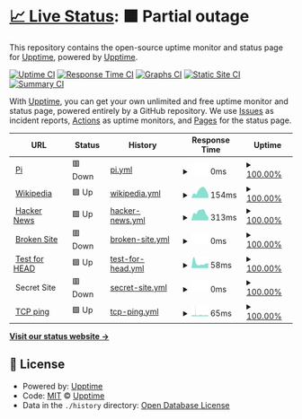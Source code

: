 # [📈 Live Status](https://upptime.github.io/upptime): <!--live status--> **🟧 Partial outage**

This repository contains the open-source uptime monitor and status page for [Upptime](https://upptime.js.org), powered by [Upptime](https://github.com/upptime/upptime).

[![Uptime CI](https://github.com/ioogithub/uptime/workflows/Uptime%20CI/badge.svg)](https://github.com/upptime/upptime/actions?query=workflow%3A%22Uptime+CI%22)
[![Response Time CI](https://github.com/ioogithub/uptime/workflows/Response%20Time%20CI/badge.svg)](https://github.com/upptime/upptime/actions?query=workflow%3A%22Response+Time+CI%22)
[![Graphs CI](https://github.com/ioogithub/uptime/workflows/Graphs%20CI/badge.svg)](https://github.com/upptime/upptime/actions?query=workflow%3A%22Graphs+CI%22)
[![Static Site CI](https://github.com/ioogithub/uptime/workflows/Static%20Site%20CI/badge.svg)](https://github.com/upptime/upptime/actions?query=workflow%3A%22Static+Site+CI%22)
[![Summary CI](https://github.com/ioogithub/uptime/workflows/Summary%20CI/badge.svg)](https://github.com/upptime/upptime/actions?query=workflow%3A%22Summary+CI%22)

With [Upptime](https://upptime.js.org), you can get your own unlimited and free uptime monitor and status page, powered entirely by a GitHub repository. We use [Issues](https://github.com/upptime/upptime/issues) as incident reports, [Actions](https://github.com/upptime/upptime/actions) as uptime monitors, and [Pages](https://upptime.github.io/upptime) for the status page.

<!--start: status pages-->
<!-- This summary is generated by Upptime (https://github.com/upptime/upptime) -->
<!-- Do not edit this manually, your changes will be overwritten -->
<!-- prettier-ignore -->
| URL | Status | History | Response Time | Uptime |
| --- | ------ | ------- | ------------- | ------ |
| <img alt="" src="https://favicons.githubusercontent.com/selfhome.nsupdate.info" height="13"> [Pi](https://selfhome.nsupdate.info) | 🟥 Down | [pi.yml](https://github.com/ioogithub/uptime/commits/HEAD/history/pi.yml) | <details><summary><img alt="Response time graph" src="./graphs/pi/response-time-week.png" height="20"> 0ms</summary><br><a href="https://ioogithub.github.io/uptime/history/pi"><img alt="Response time 833" src="https://img.shields.io/endpoint?url=https%3A%2F%2Fraw.githubusercontent.com%2Fioogithub%2Fuptime%2FHEAD%2Fapi%2Fpi%2Fresponse-time.json"></a><br><a href="https://ioogithub.github.io/uptime/history/pi"><img alt="24-hour response time 0" src="https://img.shields.io/endpoint?url=https%3A%2F%2Fraw.githubusercontent.com%2Fioogithub%2Fuptime%2FHEAD%2Fapi%2Fpi%2Fresponse-time-day.json"></a><br><a href="https://ioogithub.github.io/uptime/history/pi"><img alt="7-day response time 0" src="https://img.shields.io/endpoint?url=https%3A%2F%2Fraw.githubusercontent.com%2Fioogithub%2Fuptime%2FHEAD%2Fapi%2Fpi%2Fresponse-time-week.json"></a><br><a href="https://ioogithub.github.io/uptime/history/pi"><img alt="30-day response time 0" src="https://img.shields.io/endpoint?url=https%3A%2F%2Fraw.githubusercontent.com%2Fioogithub%2Fuptime%2FHEAD%2Fapi%2Fpi%2Fresponse-time-month.json"></a><br><a href="https://ioogithub.github.io/uptime/history/pi"><img alt="1-year response time 949" src="https://img.shields.io/endpoint?url=https%3A%2F%2Fraw.githubusercontent.com%2Fioogithub%2Fuptime%2FHEAD%2Fapi%2Fpi%2Fresponse-time-year.json"></a></details> | <details><summary><a href="https://ioogithub.github.io/uptime/history/pi">100.00%</a></summary><a href="https://ioogithub.github.io/uptime/history/pi"><img alt="All-time uptime 100.00%" src="https://img.shields.io/endpoint?url=https%3A%2F%2Fraw.githubusercontent.com%2Fioogithub%2Fuptime%2FHEAD%2Fapi%2Fpi%2Fuptime.json"></a><br><a href="https://ioogithub.github.io/uptime/history/pi"><img alt="24-hour uptime 100.00%" src="https://img.shields.io/endpoint?url=https%3A%2F%2Fraw.githubusercontent.com%2Fioogithub%2Fuptime%2FHEAD%2Fapi%2Fpi%2Fuptime-day.json"></a><br><a href="https://ioogithub.github.io/uptime/history/pi"><img alt="7-day uptime 100.00%" src="https://img.shields.io/endpoint?url=https%3A%2F%2Fraw.githubusercontent.com%2Fioogithub%2Fuptime%2FHEAD%2Fapi%2Fpi%2Fuptime-week.json"></a><br><a href="https://ioogithub.github.io/uptime/history/pi"><img alt="30-day uptime 100.00%" src="https://img.shields.io/endpoint?url=https%3A%2F%2Fraw.githubusercontent.com%2Fioogithub%2Fuptime%2FHEAD%2Fapi%2Fpi%2Fuptime-month.json"></a><br><a href="https://ioogithub.github.io/uptime/history/pi"><img alt="1-year uptime 100.00%" src="https://img.shields.io/endpoint?url=https%3A%2F%2Fraw.githubusercontent.com%2Fioogithub%2Fuptime%2FHEAD%2Fapi%2Fpi%2Fuptime-year.json"></a></details>
| <img alt="" src="https://favicons.githubusercontent.com/en.wikipedia.org" height="13"> [Wikipedia](https://en.wikipedia.org) | 🟩 Up | [wikipedia.yml](https://github.com/ioogithub/uptime/commits/HEAD/history/wikipedia.yml) | <details><summary><img alt="Response time graph" src="./graphs/wikipedia/response-time-week.png" height="20"> 154ms</summary><br><a href="https://ioogithub.github.io/uptime/history/wikipedia"><img alt="Response time 233" src="https://img.shields.io/endpoint?url=https%3A%2F%2Fraw.githubusercontent.com%2Fioogithub%2Fuptime%2FHEAD%2Fapi%2Fwikipedia%2Fresponse-time.json"></a><br><a href="https://ioogithub.github.io/uptime/history/wikipedia"><img alt="24-hour response time 72" src="https://img.shields.io/endpoint?url=https%3A%2F%2Fraw.githubusercontent.com%2Fioogithub%2Fuptime%2FHEAD%2Fapi%2Fwikipedia%2Fresponse-time-day.json"></a><br><a href="https://ioogithub.github.io/uptime/history/wikipedia"><img alt="7-day response time 154" src="https://img.shields.io/endpoint?url=https%3A%2F%2Fraw.githubusercontent.com%2Fioogithub%2Fuptime%2FHEAD%2Fapi%2Fwikipedia%2Fresponse-time-week.json"></a><br><a href="https://ioogithub.github.io/uptime/history/wikipedia"><img alt="30-day response time 205" src="https://img.shields.io/endpoint?url=https%3A%2F%2Fraw.githubusercontent.com%2Fioogithub%2Fuptime%2FHEAD%2Fapi%2Fwikipedia%2Fresponse-time-month.json"></a><br><a href="https://ioogithub.github.io/uptime/history/wikipedia"><img alt="1-year response time 229" src="https://img.shields.io/endpoint?url=https%3A%2F%2Fraw.githubusercontent.com%2Fioogithub%2Fuptime%2FHEAD%2Fapi%2Fwikipedia%2Fresponse-time-year.json"></a></details> | <details><summary><a href="https://ioogithub.github.io/uptime/history/wikipedia">100.00%</a></summary><a href="https://ioogithub.github.io/uptime/history/wikipedia"><img alt="All-time uptime 100.00%" src="https://img.shields.io/endpoint?url=https%3A%2F%2Fraw.githubusercontent.com%2Fioogithub%2Fuptime%2FHEAD%2Fapi%2Fwikipedia%2Fuptime.json"></a><br><a href="https://ioogithub.github.io/uptime/history/wikipedia"><img alt="24-hour uptime 100.00%" src="https://img.shields.io/endpoint?url=https%3A%2F%2Fraw.githubusercontent.com%2Fioogithub%2Fuptime%2FHEAD%2Fapi%2Fwikipedia%2Fuptime-day.json"></a><br><a href="https://ioogithub.github.io/uptime/history/wikipedia"><img alt="7-day uptime 100.00%" src="https://img.shields.io/endpoint?url=https%3A%2F%2Fraw.githubusercontent.com%2Fioogithub%2Fuptime%2FHEAD%2Fapi%2Fwikipedia%2Fuptime-week.json"></a><br><a href="https://ioogithub.github.io/uptime/history/wikipedia"><img alt="30-day uptime 100.00%" src="https://img.shields.io/endpoint?url=https%3A%2F%2Fraw.githubusercontent.com%2Fioogithub%2Fuptime%2FHEAD%2Fapi%2Fwikipedia%2Fuptime-month.json"></a><br><a href="https://ioogithub.github.io/uptime/history/wikipedia"><img alt="1-year uptime 100.00%" src="https://img.shields.io/endpoint?url=https%3A%2F%2Fraw.githubusercontent.com%2Fioogithub%2Fuptime%2FHEAD%2Fapi%2Fwikipedia%2Fuptime-year.json"></a></details>
| <img alt="" src="https://favicons.githubusercontent.com/news.ycombinator.com" height="13"> [Hacker News](https://news.ycombinator.com) | 🟩 Up | [hacker-news.yml](https://github.com/ioogithub/uptime/commits/HEAD/history/hacker-news.yml) | <details><summary><img alt="Response time graph" src="./graphs/hacker-news/response-time-week.png" height="20"> 313ms</summary><br><a href="https://ioogithub.github.io/uptime/history/hacker-news"><img alt="Response time 349" src="https://img.shields.io/endpoint?url=https%3A%2F%2Fraw.githubusercontent.com%2Fioogithub%2Fuptime%2FHEAD%2Fapi%2Fhacker-news%2Fresponse-time.json"></a><br><a href="https://ioogithub.github.io/uptime/history/hacker-news"><img alt="24-hour response time 120" src="https://img.shields.io/endpoint?url=https%3A%2F%2Fraw.githubusercontent.com%2Fioogithub%2Fuptime%2FHEAD%2Fapi%2Fhacker-news%2Fresponse-time-day.json"></a><br><a href="https://ioogithub.github.io/uptime/history/hacker-news"><img alt="7-day response time 313" src="https://img.shields.io/endpoint?url=https%3A%2F%2Fraw.githubusercontent.com%2Fioogithub%2Fuptime%2FHEAD%2Fapi%2Fhacker-news%2Fresponse-time-week.json"></a><br><a href="https://ioogithub.github.io/uptime/history/hacker-news"><img alt="30-day response time 301" src="https://img.shields.io/endpoint?url=https%3A%2F%2Fraw.githubusercontent.com%2Fioogithub%2Fuptime%2FHEAD%2Fapi%2Fhacker-news%2Fresponse-time-month.json"></a><br><a href="https://ioogithub.github.io/uptime/history/hacker-news"><img alt="1-year response time 331" src="https://img.shields.io/endpoint?url=https%3A%2F%2Fraw.githubusercontent.com%2Fioogithub%2Fuptime%2FHEAD%2Fapi%2Fhacker-news%2Fresponse-time-year.json"></a></details> | <details><summary><a href="https://ioogithub.github.io/uptime/history/hacker-news">100.00%</a></summary><a href="https://ioogithub.github.io/uptime/history/hacker-news"><img alt="All-time uptime 100.00%" src="https://img.shields.io/endpoint?url=https%3A%2F%2Fraw.githubusercontent.com%2Fioogithub%2Fuptime%2FHEAD%2Fapi%2Fhacker-news%2Fuptime.json"></a><br><a href="https://ioogithub.github.io/uptime/history/hacker-news"><img alt="24-hour uptime 100.00%" src="https://img.shields.io/endpoint?url=https%3A%2F%2Fraw.githubusercontent.com%2Fioogithub%2Fuptime%2FHEAD%2Fapi%2Fhacker-news%2Fuptime-day.json"></a><br><a href="https://ioogithub.github.io/uptime/history/hacker-news"><img alt="7-day uptime 100.00%" src="https://img.shields.io/endpoint?url=https%3A%2F%2Fraw.githubusercontent.com%2Fioogithub%2Fuptime%2FHEAD%2Fapi%2Fhacker-news%2Fuptime-week.json"></a><br><a href="https://ioogithub.github.io/uptime/history/hacker-news"><img alt="30-day uptime 100.00%" src="https://img.shields.io/endpoint?url=https%3A%2F%2Fraw.githubusercontent.com%2Fioogithub%2Fuptime%2FHEAD%2Fapi%2Fhacker-news%2Fuptime-month.json"></a><br><a href="https://ioogithub.github.io/uptime/history/hacker-news"><img alt="1-year uptime 100.00%" src="https://img.shields.io/endpoint?url=https%3A%2F%2Fraw.githubusercontent.com%2Fioogithub%2Fuptime%2FHEAD%2Fapi%2Fhacker-news%2Fuptime-year.json"></a></details>
| <img alt="" src="https://favicons.githubusercontent.com/thissitedoesnotexist.com" height="13"> [Broken Site](https://thissitedoesnotexist.com) | 🟥 Down | [broken-site.yml](https://github.com/ioogithub/uptime/commits/HEAD/history/broken-site.yml) | <details><summary><img alt="Response time graph" src="./graphs/broken-site/response-time-week.png" height="20"> 0ms</summary><br><a href="https://ioogithub.github.io/uptime/history/broken-site"><img alt="Response time 0" src="https://img.shields.io/endpoint?url=https%3A%2F%2Fraw.githubusercontent.com%2Fioogithub%2Fuptime%2FHEAD%2Fapi%2Fbroken-site%2Fresponse-time.json"></a><br><a href="https://ioogithub.github.io/uptime/history/broken-site"><img alt="24-hour response time 0" src="https://img.shields.io/endpoint?url=https%3A%2F%2Fraw.githubusercontent.com%2Fioogithub%2Fuptime%2FHEAD%2Fapi%2Fbroken-site%2Fresponse-time-day.json"></a><br><a href="https://ioogithub.github.io/uptime/history/broken-site"><img alt="7-day response time 0" src="https://img.shields.io/endpoint?url=https%3A%2F%2Fraw.githubusercontent.com%2Fioogithub%2Fuptime%2FHEAD%2Fapi%2Fbroken-site%2Fresponse-time-week.json"></a><br><a href="https://ioogithub.github.io/uptime/history/broken-site"><img alt="30-day response time 0" src="https://img.shields.io/endpoint?url=https%3A%2F%2Fraw.githubusercontent.com%2Fioogithub%2Fuptime%2FHEAD%2Fapi%2Fbroken-site%2Fresponse-time-month.json"></a><br><a href="https://ioogithub.github.io/uptime/history/broken-site"><img alt="1-year response time 0" src="https://img.shields.io/endpoint?url=https%3A%2F%2Fraw.githubusercontent.com%2Fioogithub%2Fuptime%2FHEAD%2Fapi%2Fbroken-site%2Fresponse-time-year.json"></a></details> | <details><summary><a href="https://ioogithub.github.io/uptime/history/broken-site">100.00%</a></summary><a href="https://ioogithub.github.io/uptime/history/broken-site"><img alt="All-time uptime 100.00%" src="https://img.shields.io/endpoint?url=https%3A%2F%2Fraw.githubusercontent.com%2Fioogithub%2Fuptime%2FHEAD%2Fapi%2Fbroken-site%2Fuptime.json"></a><br><a href="https://ioogithub.github.io/uptime/history/broken-site"><img alt="24-hour uptime 100.00%" src="https://img.shields.io/endpoint?url=https%3A%2F%2Fraw.githubusercontent.com%2Fioogithub%2Fuptime%2FHEAD%2Fapi%2Fbroken-site%2Fuptime-day.json"></a><br><a href="https://ioogithub.github.io/uptime/history/broken-site"><img alt="7-day uptime 100.00%" src="https://img.shields.io/endpoint?url=https%3A%2F%2Fraw.githubusercontent.com%2Fioogithub%2Fuptime%2FHEAD%2Fapi%2Fbroken-site%2Fuptime-week.json"></a><br><a href="https://ioogithub.github.io/uptime/history/broken-site"><img alt="30-day uptime 100.00%" src="https://img.shields.io/endpoint?url=https%3A%2F%2Fraw.githubusercontent.com%2Fioogithub%2Fuptime%2FHEAD%2Fapi%2Fbroken-site%2Fuptime-month.json"></a><br><a href="https://ioogithub.github.io/uptime/history/broken-site"><img alt="1-year uptime 100.00%" src="https://img.shields.io/endpoint?url=https%3A%2F%2Fraw.githubusercontent.com%2Fioogithub%2Fuptime%2FHEAD%2Fapi%2Fbroken-site%2Fuptime-year.json"></a></details>
| <img alt="" src="https://favicons.githubusercontent.com/www.google.com" height="13"> [Test for HEAD](https://www.google.com) | 🟩 Up | [test-for-head.yml](https://github.com/ioogithub/uptime/commits/HEAD/history/test-for-head.yml) | <details><summary><img alt="Response time graph" src="./graphs/test-for-head/response-time-week.png" height="20"> 58ms</summary><br><a href="https://ioogithub.github.io/uptime/history/test-for-head"><img alt="Response time 62" src="https://img.shields.io/endpoint?url=https%3A%2F%2Fraw.githubusercontent.com%2Fioogithub%2Fuptime%2FHEAD%2Fapi%2Ftest-for-head%2Fresponse-time.json"></a><br><a href="https://ioogithub.github.io/uptime/history/test-for-head"><img alt="24-hour response time 57" src="https://img.shields.io/endpoint?url=https%3A%2F%2Fraw.githubusercontent.com%2Fioogithub%2Fuptime%2FHEAD%2Fapi%2Ftest-for-head%2Fresponse-time-day.json"></a><br><a href="https://ioogithub.github.io/uptime/history/test-for-head"><img alt="7-day response time 58" src="https://img.shields.io/endpoint?url=https%3A%2F%2Fraw.githubusercontent.com%2Fioogithub%2Fuptime%2FHEAD%2Fapi%2Ftest-for-head%2Fresponse-time-week.json"></a><br><a href="https://ioogithub.github.io/uptime/history/test-for-head"><img alt="30-day response time 62" src="https://img.shields.io/endpoint?url=https%3A%2F%2Fraw.githubusercontent.com%2Fioogithub%2Fuptime%2FHEAD%2Fapi%2Ftest-for-head%2Fresponse-time-month.json"></a><br><a href="https://ioogithub.github.io/uptime/history/test-for-head"><img alt="1-year response time 59" src="https://img.shields.io/endpoint?url=https%3A%2F%2Fraw.githubusercontent.com%2Fioogithub%2Fuptime%2FHEAD%2Fapi%2Ftest-for-head%2Fresponse-time-year.json"></a></details> | <details><summary><a href="https://ioogithub.github.io/uptime/history/test-for-head">100.00%</a></summary><a href="https://ioogithub.github.io/uptime/history/test-for-head"><img alt="All-time uptime 100.00%" src="https://img.shields.io/endpoint?url=https%3A%2F%2Fraw.githubusercontent.com%2Fioogithub%2Fuptime%2FHEAD%2Fapi%2Ftest-for-head%2Fuptime.json"></a><br><a href="https://ioogithub.github.io/uptime/history/test-for-head"><img alt="24-hour uptime 100.00%" src="https://img.shields.io/endpoint?url=https%3A%2F%2Fraw.githubusercontent.com%2Fioogithub%2Fuptime%2FHEAD%2Fapi%2Ftest-for-head%2Fuptime-day.json"></a><br><a href="https://ioogithub.github.io/uptime/history/test-for-head"><img alt="7-day uptime 100.00%" src="https://img.shields.io/endpoint?url=https%3A%2F%2Fraw.githubusercontent.com%2Fioogithub%2Fuptime%2FHEAD%2Fapi%2Ftest-for-head%2Fuptime-week.json"></a><br><a href="https://ioogithub.github.io/uptime/history/test-for-head"><img alt="30-day uptime 100.00%" src="https://img.shields.io/endpoint?url=https%3A%2F%2Fraw.githubusercontent.com%2Fioogithub%2Fuptime%2FHEAD%2Fapi%2Ftest-for-head%2Fuptime-month.json"></a><br><a href="https://ioogithub.github.io/uptime/history/test-for-head"><img alt="1-year uptime 100.00%" src="https://img.shields.io/endpoint?url=https%3A%2F%2Fraw.githubusercontent.com%2Fioogithub%2Fuptime%2FHEAD%2Fapi%2Ftest-for-head%2Fuptime-year.json"></a></details>
| <img alt="" src="https://favicons.githubusercontent.com/null" height="13"> Secret Site | 🟥 Down | [secret-site.yml](https://github.com/ioogithub/uptime/commits/HEAD/history/secret-site.yml) | <details><summary><img alt="Response time graph" src="./graphs/secret-site/response-time-week.png" height="20"> 0ms</summary><br><a href="https://ioogithub.github.io/uptime/history/secret-site"><img alt="Response time 0" src="https://img.shields.io/endpoint?url=https%3A%2F%2Fraw.githubusercontent.com%2Fioogithub%2Fuptime%2FHEAD%2Fapi%2Fsecret-site%2Fresponse-time.json"></a><br><a href="https://ioogithub.github.io/uptime/history/secret-site"><img alt="24-hour response time 0" src="https://img.shields.io/endpoint?url=https%3A%2F%2Fraw.githubusercontent.com%2Fioogithub%2Fuptime%2FHEAD%2Fapi%2Fsecret-site%2Fresponse-time-day.json"></a><br><a href="https://ioogithub.github.io/uptime/history/secret-site"><img alt="7-day response time 0" src="https://img.shields.io/endpoint?url=https%3A%2F%2Fraw.githubusercontent.com%2Fioogithub%2Fuptime%2FHEAD%2Fapi%2Fsecret-site%2Fresponse-time-week.json"></a><br><a href="https://ioogithub.github.io/uptime/history/secret-site"><img alt="30-day response time 0" src="https://img.shields.io/endpoint?url=https%3A%2F%2Fraw.githubusercontent.com%2Fioogithub%2Fuptime%2FHEAD%2Fapi%2Fsecret-site%2Fresponse-time-month.json"></a><br><a href="https://ioogithub.github.io/uptime/history/secret-site"><img alt="1-year response time 0" src="https://img.shields.io/endpoint?url=https%3A%2F%2Fraw.githubusercontent.com%2Fioogithub%2Fuptime%2FHEAD%2Fapi%2Fsecret-site%2Fresponse-time-year.json"></a></details> | <details><summary><a href="https://ioogithub.github.io/uptime/history/secret-site">100.00%</a></summary><a href="https://ioogithub.github.io/uptime/history/secret-site"><img alt="All-time uptime 100.00%" src="https://img.shields.io/endpoint?url=https%3A%2F%2Fraw.githubusercontent.com%2Fioogithub%2Fuptime%2FHEAD%2Fapi%2Fsecret-site%2Fuptime.json"></a><br><a href="https://ioogithub.github.io/uptime/history/secret-site"><img alt="24-hour uptime 100.00%" src="https://img.shields.io/endpoint?url=https%3A%2F%2Fraw.githubusercontent.com%2Fioogithub%2Fuptime%2FHEAD%2Fapi%2Fsecret-site%2Fuptime-day.json"></a><br><a href="https://ioogithub.github.io/uptime/history/secret-site"><img alt="7-day uptime 100.00%" src="https://img.shields.io/endpoint?url=https%3A%2F%2Fraw.githubusercontent.com%2Fioogithub%2Fuptime%2FHEAD%2Fapi%2Fsecret-site%2Fuptime-week.json"></a><br><a href="https://ioogithub.github.io/uptime/history/secret-site"><img alt="30-day uptime 100.00%" src="https://img.shields.io/endpoint?url=https%3A%2F%2Fraw.githubusercontent.com%2Fioogithub%2Fuptime%2FHEAD%2Fapi%2Fsecret-site%2Fuptime-month.json"></a><br><a href="https://ioogithub.github.io/uptime/history/secret-site"><img alt="1-year uptime 100.00%" src="https://img.shields.io/endpoint?url=https%3A%2F%2Fraw.githubusercontent.com%2Fioogithub%2Fuptime%2FHEAD%2Fapi%2Fsecret-site%2Fuptime-year.json"></a></details>
| <img alt="" src="https://favicons.githubusercontent.com/null" height="13"> [TCP ping](1.1.1.1) | 🟩 Up | [tcp-ping.yml](https://github.com/ioogithub/uptime/commits/HEAD/history/tcp-ping.yml) | <details><summary><img alt="Response time graph" src="./graphs/tcp-ping/response-time-week.png" height="20"> 65ms</summary><br><a href="https://ioogithub.github.io/uptime/history/tcp-ping"><img alt="Response time 66" src="https://img.shields.io/endpoint?url=https%3A%2F%2Fraw.githubusercontent.com%2Fioogithub%2Fuptime%2FHEAD%2Fapi%2Ftcp-ping%2Fresponse-time.json"></a><br><a href="https://ioogithub.github.io/uptime/history/tcp-ping"><img alt="24-hour response time 58" src="https://img.shields.io/endpoint?url=https%3A%2F%2Fraw.githubusercontent.com%2Fioogithub%2Fuptime%2FHEAD%2Fapi%2Ftcp-ping%2Fresponse-time-day.json"></a><br><a href="https://ioogithub.github.io/uptime/history/tcp-ping"><img alt="7-day response time 65" src="https://img.shields.io/endpoint?url=https%3A%2F%2Fraw.githubusercontent.com%2Fioogithub%2Fuptime%2FHEAD%2Fapi%2Ftcp-ping%2Fresponse-time-week.json"></a><br><a href="https://ioogithub.github.io/uptime/history/tcp-ping"><img alt="30-day response time 63" src="https://img.shields.io/endpoint?url=https%3A%2F%2Fraw.githubusercontent.com%2Fioogithub%2Fuptime%2FHEAD%2Fapi%2Ftcp-ping%2Fresponse-time-month.json"></a><br><a href="https://ioogithub.github.io/uptime/history/tcp-ping"><img alt="1-year response time 65" src="https://img.shields.io/endpoint?url=https%3A%2F%2Fraw.githubusercontent.com%2Fioogithub%2Fuptime%2FHEAD%2Fapi%2Ftcp-ping%2Fresponse-time-year.json"></a></details> | <details><summary><a href="https://ioogithub.github.io/uptime/history/tcp-ping">100.00%</a></summary><a href="https://ioogithub.github.io/uptime/history/tcp-ping"><img alt="All-time uptime 100.00%" src="https://img.shields.io/endpoint?url=https%3A%2F%2Fraw.githubusercontent.com%2Fioogithub%2Fuptime%2FHEAD%2Fapi%2Ftcp-ping%2Fuptime.json"></a><br><a href="https://ioogithub.github.io/uptime/history/tcp-ping"><img alt="24-hour uptime 100.00%" src="https://img.shields.io/endpoint?url=https%3A%2F%2Fraw.githubusercontent.com%2Fioogithub%2Fuptime%2FHEAD%2Fapi%2Ftcp-ping%2Fuptime-day.json"></a><br><a href="https://ioogithub.github.io/uptime/history/tcp-ping"><img alt="7-day uptime 100.00%" src="https://img.shields.io/endpoint?url=https%3A%2F%2Fraw.githubusercontent.com%2Fioogithub%2Fuptime%2FHEAD%2Fapi%2Ftcp-ping%2Fuptime-week.json"></a><br><a href="https://ioogithub.github.io/uptime/history/tcp-ping"><img alt="30-day uptime 100.00%" src="https://img.shields.io/endpoint?url=https%3A%2F%2Fraw.githubusercontent.com%2Fioogithub%2Fuptime%2FHEAD%2Fapi%2Ftcp-ping%2Fuptime-month.json"></a><br><a href="https://ioogithub.github.io/uptime/history/tcp-ping"><img alt="1-year uptime 100.00%" src="https://img.shields.io/endpoint?url=https%3A%2F%2Fraw.githubusercontent.com%2Fioogithub%2Fuptime%2FHEAD%2Fapi%2Ftcp-ping%2Fuptime-year.json"></a></details>

<!--end: status pages-->

[**Visit our status website →**](https://upptime.github.io/upptime)

## 📄 License

- Powered by: [Upptime](https://github.com/upptime/upptime)
- Code: [MIT](./LICENSE) © [Upptime](https://upptime.js.org)
- Data in the `./history` directory: [Open Database License](https://opendatacommons.org/licenses/odbl/1-0/)

